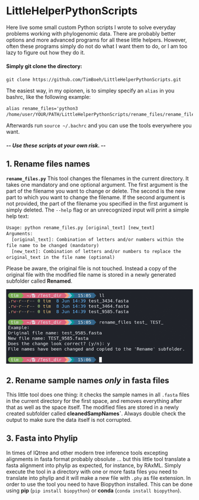 # LittleHelperPythonScripts
Here live some small custom Python scripts I wrote to solve everyday problems working with phylogenomic data. There are probably better options and more advanced programs for all these little helpers. However, often these programs simply do not do what I want them to do, or I am too lazy to figure out how they do it. 

#### **Simply git clone the directory:**
`git clone https://github.com/TimBoeh/LittleHelperPythonScripts.git`

The easiest way, in my opionen, is to simpley specify an `alias` in you bashrc, like the following example:
```
alias rename_files='python3 /home/user/YOUR/PATH/LittleHelperPythonScripts/rename_files/rename_files.py'
```
Afterwards run `source ~/.bachrc` and you can use the tools everywhere you want.

#### **--* Use these scripts at your own risk. *--**

## 1. Rename files names
**`rename_files.py`**
This tool changes the filenames in the current directory. It takes one mandatory and one optional argument. The first argument is the part of the filename you want to change or delete. The second is the new part to which you want to change the filename. If the second argument is not provided, the part of the filename you specified in the first argument is simply deleted. The `--help` flag or an unrecognized input will print a simple help text:
```
Usage: python rename_files.py [original_text] [new_text]
Arguments:
  [original_text]: Combination of letters and/or numbers within the file name to be changed (mandatory)
  [new_text]: Combination of letters and/or numbers to replace the original_text in the file name (optional)
```
Please be aware, the original file is not touched. Instead a copy of the original file with the modified file name is stored in a newly generated subfolder called **Renamed**.

<img src="https://github.com/TimBoeh/LittleHelperPythonScripts/blob/main/figs/rename_files_screenshot.png" width="600">

## 2. Rename sample names *only* in fasta files
This little tool does one thing: it checks the sample names in all `.fasta` files in the current directory for the first space, and removes everything after that as well as the space itself. The modified files are stored in a newly created subfolder called **cleanedSampNames`**. Always double check the output to make sure the data itself is not corrupted.
## 3. Fasta into Phylip
In times of IQtree and other modern tree inference tools excepting alignments in fasta format probably obsolute ... but this little tool translate a fasta alignment into phylip as expected, for instance, by RAxML. Simply execute the tool in a directory with one or more fasta files you need to translate into phylip and it will make a new file with `.phy` as file extension. In order to use the tool you need to have Biopython installed. This can be done using **pip** (`pip install biopython`) or **conda** (`conda install biopython`).